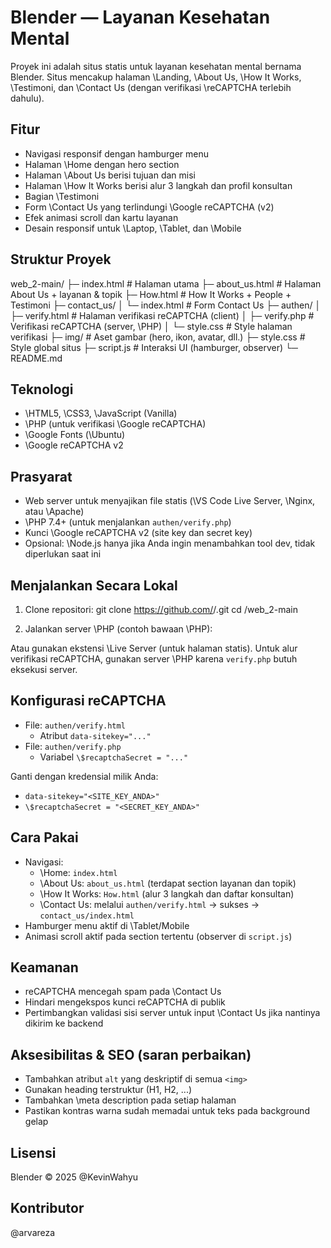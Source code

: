 # Blender — Layanan Kesehatan Mental

Proyek ini adalah situs statis untuk layanan kesehatan mental bernama Blender. Situs mencakup halaman \Landing, \About Us, \How It Works, \Testimoni, dan \Contact Us (dengan verifikasi \reCAPTCHA terlebih dahulu).

## Fitur
- Navigasi responsif dengan hamburger menu
- Halaman \Home dengan hero section
- Halaman \About Us berisi tujuan dan misi
- Halaman \How It Works berisi alur 3 langkah dan profil konsultan
- Bagian \Testimoni
- Form \Contact Us yang terlindungi \Google reCAPTCHA (v2)
- Efek animasi scroll dan kartu layanan
- Desain responsif untuk \Laptop, \Tablet, dan \Mobile

## Struktur Proyek
web_2-main/
├─ index.html                # Halaman utama
├─ about_us.html            # Halaman About Us + layanan & topik
├─ How.html                 # How It Works + People + Testimoni
├─ contact_us/
│  └─ index.html            # Form Contact Us
├─ authen/
│  ├─ verify.html           # Halaman verifikasi reCAPTCHA (client)
│  ├─ verify.php            # Verifikasi reCAPTCHA (server, \PHP)
│  └─ style.css             # Style halaman verifikasi
├─ img/                     # Aset gambar (hero, ikon, avatar, dll.)
├─ style.css                # Style global situs
├─ script.js                # Interaksi UI (hamburger, observer)
└─ README.md

## Teknologi
- \HTML5, \CSS3, \JavaScript (Vanilla)
- \PHP (untuk verifikasi \Google reCAPTCHA)
- \Google Fonts (\Ubuntu)
- \Google reCAPTCHA v2

## Prasyarat
- Web server untuk menyajikan file statis (\VS Code Live Server, \Nginx, atau \Apache)
- \PHP 7\.4+ (untuk menjalankan `authen/verify.php`)
- Kunci \Google reCAPTCHA v2 (site key dan secret key)
- Opsional: \Node.js hanya jika Anda ingin menambahkan tool dev, tidak diperlukan saat ini

## Menjalankan Secara Lokal
1. Clone repositori:
git clone https://github.com/<username>/<repo>.git
cd <repo>/web_2-main

2. Jalankan server \PHP (contoh bawaan \PHP):

Atau gunakan ekstensi \Live Server (untuk halaman statis). Untuk alur verifikasi reCAPTCHA, gunakan server \PHP karena `verify.php` butuh eksekusi server.

## Konfigurasi reCAPTCHA
- File: `authen/verify.html`
  - Atribut `data-sitekey="..."`
- File: `authen/verify.php`
  - Variabel `\$recaptchaSecret = "..."`

Ganti dengan kredensial milik Anda:
- `data-sitekey="<SITE_KEY_ANDA>"`
- `\$recaptchaSecret = "<SECRET_KEY_ANDA>"`

## Cara Pakai
- Navigasi:
  - \Home: `index.html`
  - \About Us: `about_us.html` (terdapat section layanan dan topik)
  - \How It Works: `How.html` (alur 3 langkah dan daftar konsultan)
  - \Contact Us: melalui `authen/verify.html` -> sukses -> `contact_us/index.html`
- Hamburger menu aktif di \Tablet/Mobile
- Animasi scroll aktif pada section tertentu (observer di `script.js`)

## Keamanan
- reCAPTCHA mencegah spam pada \Contact Us
- Hindari mengekspos kunci reCAPTCHA di publik
- Pertimbangkan validasi sisi server untuk input \Contact Us jika nantinya dikirim ke backend

## Aksesibilitas & SEO (saran perbaikan)
- Tambahkan atribut `alt` yang deskriptif di semua `<img>`
- Gunakan heading terstruktur (H1, H2, ...)
- Tambahkan \meta description pada setiap halaman
- Pastikan kontras warna sudah memadai untuk teks pada background gelap

## Lisensi
Blender © 2025 @KevinWahyu 

## Kontributor
@arvareza
